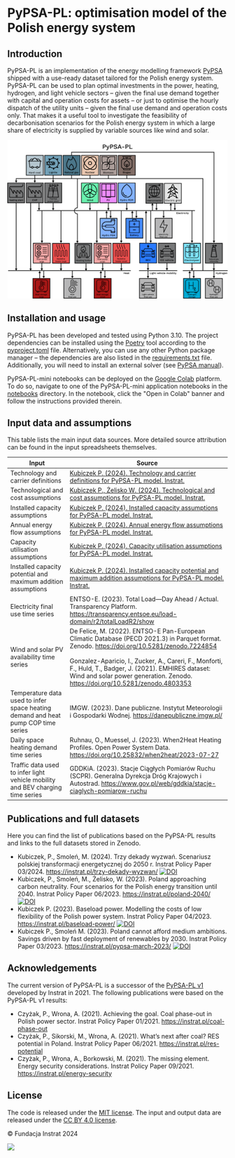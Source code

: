 # PyPSA-PL: optimisation model of the Polish energy system


## Introduction

PyPSA-PL is an implementation of the energy modelling framework [PyPSA](https://pypsa.readthedocs.io)
shipped with a use-ready dataset tailored for the Polish energy system. PyPSA-PL can be used to plan optimal investments in the power, heating, hydrogen, and light vehicle sectors – given the final use demand together with capital and operation costs for assets – or just to optimise the hourly dispatch of the utility units – given the final use demand and operation costs only. That makes it a useful tool to investigate the feasibility of decarbonisation scenarios for the Polish energy system in which a large share of electricity is supplied by variable sources like wind and solar.

![](docs/pypsa_pl.png)


## Installation and usage

PyPSA-PL has been developed and tested using Python 3.10. The project dependencies can be installed using the [Poetry](https://python-poetry.org/) tool according to the [pyproject.toml](pyproject.toml) file. Alternatively, you can use any other Python package manager – the dependencies are also listed in the [requirements.txt](requirements.txt) file. Additionally, you will need to install an external solver (see [PyPSA manual](https://pypsa.readthedocs.io/en/latest/installation.html#getting-a-solver-for-optimisation)). 

PyPSA-PL-mini notebooks can be deployed on the [Google Colab](https://colab.google/) platform. To do so, navigate to one of the PyPSA-PL-mini application notebooks in the [notebooks](notebooks) directory. In the notebook, click the "Open in Colab" banner and follow the instructions provided therein.


## Input data and assumptions

This table lists the main input data sources. More detailed source attribution can be found in the input spreadsheets themselves.

Input | Source
-- | ----
Technology and carrier definitions | [Kubiczek P. (2024). Technology and carrier definitions for PyPSA-PL model. Instrat.](https://docs.google.com/spreadsheets/d/1oM4T3LirR-XGO1fQ_KhiuQXW8t3I4AKj8q0n8P0s-aE)
Technological and cost assumptions | [Kubiczek P., Żelisko W. (2024). Technological and cost assumptions for PyPSA-PL model. Instrat.](https://docs.google.com/spreadsheets/d/1P-CGOaUUJt3J-6DfelAx5ilRSy0r2gCyJp_ZeHu1wbI)
Installed capacity assumptions | [Kubiczek P. (2024). Installed capacity assumptions for PyPSA-PL model. Instrat.](https://docs.google.com/spreadsheets/d/1fwosQK76x_FoXRSI6tphexjMchXSIX0NqAfHNCDI_BA)
Annual energy flow assumptions | [Kubiczek P. (2024). Annual energy flow assumptions for PyPSA-PL model. Instrat.](https://docs.google.com/spreadsheets/d/1OWm53wIPTVJf0PGUrUxhjpzfVJgyMhwdBLg5cuRzvZY)
Capacity utilisation assumptions | [Kubiczek P. (2024). Capacity utilisation assumptions for PyPSA-PL model. Instrat.](https://docs.google.com/spreadsheets/d/1OTZmzscUlB6uxuaWvN5Et1qpixFMubnh2m4-qbZD7rk)
Installed capacity potential and maximum addition assumptions | [Kubiczek P. (2024). Installed capacity potential and maximum addition assumptions for PyPSA-PL model. Instrat.](https://docs.google.com/spreadsheets/d/1z2pfJ6VwmjsgGgChJexISJZ-OYlrVllMUe1Q14Y5eR0)
Electricity final use time series | ENTSO-E. (2023). Total Load—Day Ahead / Actual. Transparency Platform. https://transparency.entsoe.eu/load-domain/r2/totalLoadR2/show
Wind and solar PV availability time series | De Felice, M. (2022). ENTSO-E Pan-European Climatic Database (PECD 2021.3) in Parquet format. Zenodo. https://doi.org/10.5281/zenodo.7224854 <br><br> Gonzalez-Aparicio, I., Zucker, A., Careri, F., Monforti, F., Huld, T., Badger, J. (2021). EMHIRES dataset: Wind and solar power generation. Zenodo. https://doi.org/10.5281/zenodo.4803353
Temperature data used to infer space heating demand and heat pump COP time series | IMGW. (2023). Dane publiczne. Instytut Meteorologii i Gospodarki Wodnej. https://danepubliczne.imgw.pl/
Daily space heating demand time series | Ruhnau, O., Muessel, J. (2023). When2Heat Heating Profiles. Open Power System Data. https://doi.org/10.25832/when2heat/2023-07-27 
Traffic data used to infer light vehicle mobility and BEV charging time series | GDDKiA. (2023). Stacje Ciągłych Pomiarów Ruchu (SCPR). Generalna Dyrekcja Dróg Krajowych i Autostrad. https://www.gov.pl/web/gddkia/stacje-ciaglych-pomiarow-ruchu


## Publications and full datasets

Here you can find the list of publications based on the PyPSA-PL results and links to the full datasets stored in Zenodo.

* Kubiczek, P., Smoleń, M. (2024). Trzy dekady wyzwań. Scenariusz polskiej transformacji energetycznej do 2050 r. Instrat Policy Paper 03/2024. https://instrat.pl/trzy-dekady-wyzwan/ [![DOI](https://zenodo.org/badge/DOI/10.5281/zenodo.13946777.svg)](https://doi.org/10.5281/zenodo.13946777)
* Kubiczek, P., Smoleń, M., Żelisko, W. (2023). Poland approaching carbon neutrality. Four scenarios for the Polish energy transition until 2040. Instrat Policy Paper 06/2023. https://instrat.pl/poland-2040/ [![DOI](https://zenodo.org/badge/DOI/10.5281/zenodo.10246018.svg)](https://doi.org/10.5281/zenodo.10246018)
* Kubiczek P. (2023). Baseload power. Modelling the costs of low flexibility of the Polish power system. Instrat Policy Paper 04/2023. https://instrat.pl/baseload-power/ [![DOI](https://zenodo.org/badge/DOI/10.5281/zenodo.8263172.svg)](https://zenodo.org/record/8263172)
* Kubiczek P., Smoleń M. (2023). Poland cannot afford medium ambitions. Savings driven by fast deployment of renewables by 2030. Instrat Policy Paper 03/2023. https://instrat.pl/pypsa-march-2023/ [![DOI](https://zenodo.org/badge/DOI/10.5281/zenodo.7784931.svg)](https://doi.org/10.5281/zenodo.7784931)


## Acknowledgements

The current version of PyPSA-PL is a successor of the [PyPSA-PL v1](https://github.com/instrat-pl/pypsa-pl/tree/v1) developed by Instrat in 2021. The following publications were based on the PyPSA-PL v1 results:

* Czyżak, P., Wrona, A. (2021). Achieving the goal. Coal phase-out in Polish power sector. Instrat Policy Paper 01/2021. https://instrat.pl/coal-phase-out
* Czyżak, P., Sikorski, M., Wrona, A. (2021). What’s next after coal? RES potential in Poland. Instrat Policy Paper 06/2021. https://instrat.pl/res-potential
* Czyżak, P., Wrona, A., Borkowski, M. (2021). The missing element. Energy security considerations. Instrat Policy Paper 09/2021. https://instrat.pl/energy-security


## License

The code is released under the [MIT license](LICENSE). The input and output data are released under the [CC BY 4.0 license](https://creativecommons.org/licenses/by/4.0/).

&copy; Fundacja Instrat 2024

<a href="https://instrat.pl/en/"><img src="docs/instrat.png" width="200"></a>
